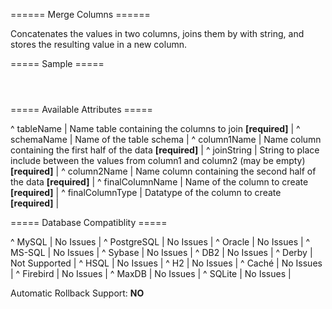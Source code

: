 ====== Merge Columns ======

Concatenates the values in two columns, joins them by with string, and stores the resulting value in a new column.

===== Sample =====

<code xml>
<mergeColumns tableName="person"
    column1Name="phoneAreaCode"
    joinString="-"
    column2Name="phoneSuffix"
    finalColumnName="phone"
    finalColumnType="varchar(50)"
/>
</code>

===== Available Attributes =====

^ tableName  | Name table containing the columns to join **[required]**  | 
^ schemaName  | Name of the table schema  | 
^ column1Name  | Name column containing the first half of the data **[required]**  | 
^ joinString  | String to place include between the values from column1 and column2 (may be empty) **[required]**  | 
^ column2Name  | Name column containing the second half of the data **[required]**  | 
^ finalColumnName  | Name of the column to create **[required]**  | 
^ finalColumnType  | Datatype of the column to create **[required]**  | 


===== Database Compatiblity =====

^ MySQL  | No Issues  | 
^ PostgreSQL  | No Issues  | 
^ Oracle  | No Issues  | 
^ MS-SQL  | No Issues  | 
^ Sybase  | No Issues  | 
^ DB2  | No Issues  | 
^ Derby  | Not Supported  | 
^ HSQL  | No Issues  | 
^ H2  | No Issues  | 
^ Caché  | No Issues  | 
^ Firebird  | No Issues  | 
^ MaxDB  | No Issues  | 
^ SQLite  | No Issues  |

Automatic Rollback Support: **NO**